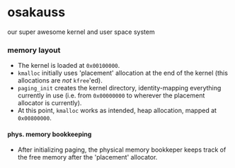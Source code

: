 # osakauss

our super awesome kernel and user space system

### memory layout

- The kernel is loaded at `0x00100000`.
- `kmalloc` initially uses 'placement' allocation at the end of the kernel
  (this allocations are _not_ `kfree`'ed).
- `paging_init` creates the kernel directory, identity-mapping everything currently
  in use (i.e. from `0x00000000` to wherever the placement allocator is currently).
- At this point, `kmalloc` works as intended, heap allocation, mapped at `0x00800000`.

#### phys. memory bookkeeping

- After initializing paging, the physical memory bookkeper keeps track of the free
  memory after the 'placement' allocator.
